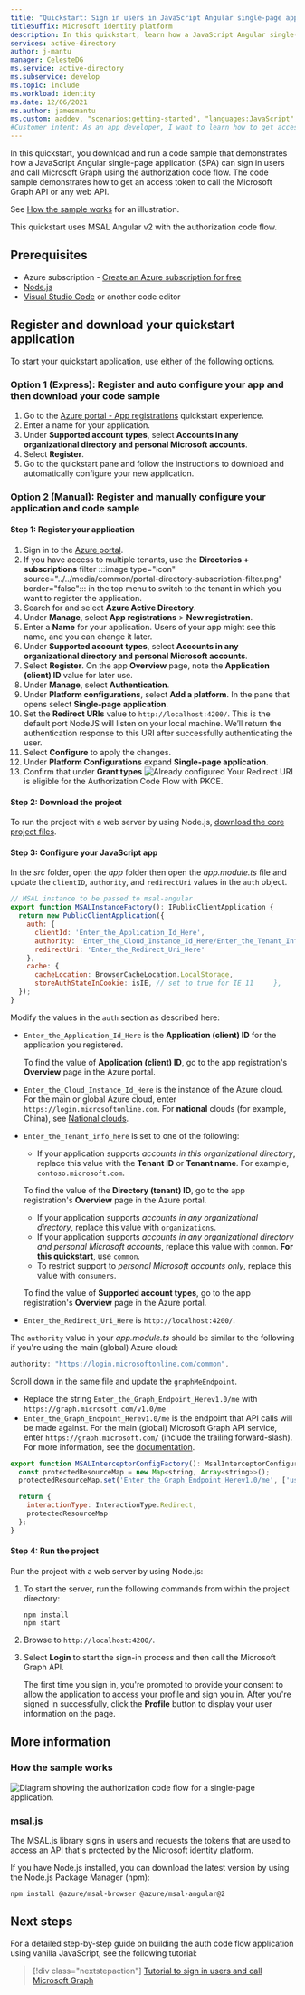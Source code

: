 ```yaml
---
title: "Quickstart: Sign in users in JavaScript Angular single-page apps (SPA) with auth code and call Microsoft Graph | Azure"
titleSuffix: Microsoft identity platform
description: In this quickstart, learn how a JavaScript Angular single-page application (SPA) can sign in users of personal accounts, work accounts, and school accounts by using the authorization code flow and call Microsoft Graph.
services: active-directory
author: j-mantu
manager: CelesteDG
ms.service: active-directory
ms.subservice: develop
ms.topic: include
ms.workload: identity
ms.date: 12/06/2021
ms.author: jamesmantu
ms.custom: aaddev, "scenarios:getting-started", "languages:JavaScript", devx-track-js
#Customer intent: As an app developer, I want to learn how to get access tokens and refresh tokens by using the Microsoft identity platform so that my JavaScript Angular app can sign in users of personal accounts, work accounts, and school accounts.
---
```


In this quickstart, you download and run a code sample that demonstrates how a JavaScript Angular single-page application (SPA) can sign in users and call Microsoft Graph using the authorization code flow. The code sample demonstrates how to get an access token to call the Microsoft Graph API or any web API.

See [How the sample works](#how-the-sample-works) for an illustration.

This quickstart uses MSAL Angular v2 with the authorization code flow.

## Prerequisites

* Azure subscription - [Create an Azure subscription for free](https://azure.microsoft.com/free/?WT.mc_id=A261C142F)
* [Node.js](https://nodejs.org/en/download/)
* [Visual Studio Code](https://code.visualstudio.com/download) or another code editor


## Register and download your quickstart application

To start your quickstart application, use either of the following options.

### Option 1 (Express): Register and auto configure your app and then download your code sample

1. Go to the <a href="https://portal.azure.com/#blade/Microsoft_AAD_RegisteredApps/ApplicationsListBlade/quickStartType/AngularSpaQuickstartPage/sourceType/docs" target="_blank">Azure portal - App registrations</a> quickstart experience.
1. Enter a name for your application.
1. Under **Supported account types**, select **Accounts in any organizational directory and personal Microsoft accounts**.
1. Select **Register**.
1. Go to the quickstart pane and follow the instructions to download and automatically configure your new application.

### Option 2 (Manual): Register and manually configure your application and code sample

#### Step 1: Register your application

1. Sign in to the <a href="https://portal.azure.com/" target="_blank">Azure portal</a>.
1. If you have access to multiple tenants, use the **Directories + subscriptions** filter :::image type="icon" source="../../media/common/portal-directory-subscription-filter.png" border="false"::: in the top menu to switch to the tenant in which you want to register the application.
1. Search for and select **Azure Active Directory**.
1. Under **Manage**, select **App registrations** > **New registration**.
1. Enter a **Name** for your application. Users of your app might see this name, and you can change it later.
1. Under **Supported account types**, select **Accounts in any organizational directory and personal Microsoft accounts**.
1. Select **Register**. On the app **Overview** page, note the **Application (client) ID** value for later use.
1. Under **Manage**, select **Authentication**.
1. Under **Platform configurations**, select **Add a platform**. In the pane that opens select **Single-page application**.
1. Set the **Redirect URIs** value to `http://localhost:4200/`. This is the default port NodeJS will listen on your local machine. We’ll return the authentication response to this URI after successfully authenticating the user.
1. Select **Configure** to apply the changes.
1. Under **Platform Configurations** expand **Single-page application**.
1. Confirm that under **Grant types** ![Already configured](../../media/quickstart-v2-javascript/green-check.png) Your Redirect URI is eligible for the Authorization Code Flow with PKCE.

#### Step 2: Download the project

To run the project with a web server by using Node.js, [download the core project files](https://github.com/Azure-Samples/ms-identity-javascript-angular-spa/archive/main.zip).

#### Step 3: Configure your JavaScript app

In the *src* folder, open the *app* folder then open the *app.module.ts* file and update the `clientID`, `authority`, and `redirectUri` values in the `auth` object.

```javascript
// MSAL instance to be passed to msal-angular
export function MSALInstanceFactory(): IPublicClientApplication {
  return new PublicClientApplication({
    auth: {
      clientId: 'Enter_the_Application_Id_Here',
      authority: 'Enter_the_Cloud_Instance_Id_Here/Enter_the_Tenant_Info_Here',
      redirectUri: 'Enter_the_Redirect_Uri_Here'
    },
    cache: {
      cacheLocation: BrowserCacheLocation.LocalStorage,
      storeAuthStateInCookie: isIE, // set to true for IE 11     },
  });
}
```

Modify the values in the `auth` section as described here:

- `Enter_the_Application_Id_Here` is the **Application (client) ID** for the application you registered.

   To find the value of **Application (client) ID**, go to the app registration's **Overview** page in the Azure portal.
- `Enter_the_Cloud_Instance_Id_Here` is the instance of the Azure cloud. For the main or global Azure cloud, enter `https://login.microsoftonline.com`. For **national** clouds (for example, China), see [National clouds](../../authentication-national-cloud.md).
- `Enter_the_Tenant_info_here` is set to one of the following:
  - If your application supports *accounts in this organizational directory*, replace this value with the **Tenant ID** or **Tenant name**. For example, `contoso.microsoft.com`.

   To find the value of the **Directory (tenant) ID**, go to the app registration's **Overview** page in the Azure portal.
  - If your application supports *accounts in any organizational directory*, replace this value with `organizations`.
  - If your application supports *accounts in any organizational directory and personal Microsoft accounts*, replace this value with `common`. **For this quickstart**, use `common`.
  - To restrict support to *personal Microsoft accounts only*, replace this value with `consumers`.

   To find the value of **Supported account types**, go to the app registration's **Overview** page in the Azure portal.
- `Enter_the_Redirect_Uri_Here` is `http://localhost:4200/`.

The `authority` value in your *app.module.ts* should be similar to the following if you're using the main (global) Azure cloud:

```javascript
authority: "https://login.microsoftonline.com/common",
```

Scroll down in the same file and update the `graphMeEndpoint`.
- Replace the string `Enter_the_Graph_Endpoint_Herev1.0/me` with `https://graph.microsoft.com/v1.0/me`
- `Enter_the_Graph_Endpoint_Herev1.0/me` is the endpoint that API calls will be made against. For the main (global) Microsoft Graph API service, enter `https://graph.microsoft.com/` (include the trailing forward-slash). For more information, see the [documentation](/graph/deployments).

```javascript
export function MSALInterceptorConfigFactory(): MsalInterceptorConfiguration {
  const protectedResourceMap = new Map<string, Array<string>>();
  protectedResourceMap.set('Enter_the_Graph_Endpoint_Herev1.0/me', ['user.read']);

  return {
    interactionType: InteractionType.Redirect,
    protectedResourceMap
  };
}
```

 #### Step 4: Run the project

Run the project with a web server by using Node.js:

1. To start the server, run the following commands from within the project directory:
    ```console
    npm install
    npm start
    ```
1. Browse to `http://localhost:4200/`.

1. Select **Login** to start the sign-in process and then call the Microsoft Graph API.

    The first time you sign in, you're prompted to provide your consent to allow the application to access your profile and sign you in. After you're signed in successfully, click the **Profile** button to display your user information on the page.

## More information

### How the sample works

![Diagram showing the authorization code flow for a single-page application.](../../media/quickstart-v2-javascript-auth-code/diagram-01-auth-code-flow.png)

### msal.js

The MSAL.js library signs in users and requests the tokens that are used to access an API that's protected by the Microsoft identity platform.

If you have Node.js installed, you can download the latest version by using the Node.js Package Manager (npm):

```console
npm install @azure/msal-browser @azure/msal-angular@2
```

## Next steps

For a detailed step-by-step guide on building the auth code flow application using vanilla JavaScript, see the following tutorial:

> [!div class="nextstepaction"]
> [Tutorial to sign in users and call Microsoft Graph](../../tutorial-v2-javascript-auth-code.md)
